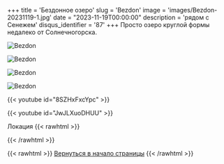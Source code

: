 +++
title = 'Бездонное озеро'
slug = 'Bezdon'
image = 'images/Bezdon-20231119-1.jpg'
date = "2023-11-19T00:00:00"
description = 'рядом с Сенежем'
disqus_identifier = '87'
+++
Просто озеро круглой формы недалеко от Солнечногорска.

![Bezdon](/images/Bezdon-20231119-2.jpg)

![Bezdon](/images/Bezdon-20231119-3.jpg)

![Bezdon](/images/Bezdon-20231119-4.jpg)

![Bezdon](/images/Bezdon-20231119-5.jpg)

{{< youtube id="8SZHxFxcYpc" >}}

{{< youtube id="JwJLXuoDHUU" >}}

Локация
{{< rawhtml >}}
<script type="text/javascript" charset="utf-8" async src="https://api-maps.yandex.ru/services/constructor/1.0/js/?um=constructor%3Ad949730fefba7d21b8170ea6008490613f69145185ca67deec2e8ed16eb195f5&amp;width=500&amp;height=400&amp;lang=ru_RU&amp;scroll=true"></script>
{{< /rawhtml >}}

{{< rawhtml >}}
<a href="#">Вернуться в начало страницы</a>
{{< /rawhtml >}}